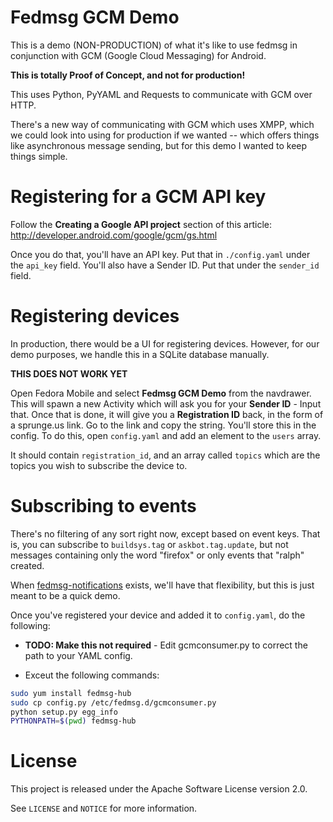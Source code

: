 # Fedmsg GCM Demo

This is a demo (NON-PRODUCTION) of what it's like to use fedmsg in conjunction
with GCM (Google Cloud Messaging) for Android.

**This is totally Proof of Concept, and not for production!**

This uses Python, PyYAML and Requests to communicate with GCM over HTTP.

There's a new way of communicating with GCM which uses XMPP, which we could
look into using for production if we wanted -- which offers things like
asynchronous message sending, but for this demo I wanted to keep things simple.

# Registering for a GCM API key

Follow the **Creating a Google API project** section of this article:
http://developer.android.com/google/gcm/gs.html

Once you do that, you'll have an API key. Put that in `./config.yaml` under
the `api_key` field. You'll also have a Sender ID. Put that under the
`sender_id` field.

# Registering devices

In production, there would be a UI for registering devices. However, for our
demo purposes, we handle this in a SQLite database manually.

**THIS DOES NOT WORK YET**

Open Fedora Mobile and select **Fedmsg GCM Demo** from the navdrawer. This will
spawn a new Activity which will ask you for your **Sender ID** - Input that.
Once that is done, it will give you a **Registration ID** back, in the form of
a sprunge.us link. Go to the link and copy the string. You'll store this in the
config. To do this, open `config.yaml` and add an element to the `users` array.

It should contain `registration_id`, and an array called `topics` which are the
topics you wish to subscribe the device to.

# Subscribing to events

There's no filtering of any sort right now, except based on event keys. That
is, you can subscribe to `buildsys.tag` or `askbot.tag.update`, but not
messages containing only the word "firefox" or only events that "ralph"
created.

When
[fedmsg-notifications](https://github.com/fedora-infra/fedmsg-notifications)
exists, we'll have that flexibility, but this is just meant to be a quick demo.

Once you've registered your device and added it to `config.yaml`, do the
following:

* **TODO: Make this not required** - Edit gcmconsumer.py to correct the path to
  your YAML config.

* Exceut the following commands:

```bash
sudo yum install fedmsg-hub
sudo cp config.py /etc/fedmsg.d/gcmconsumer.py
python setup.py egg_info
PYTHONPATH=$(pwd) fedmsg-hub
```

# License

This project is released under the Apache Software License version 2.0.

See `LICENSE` and `NOTICE` for more information.
